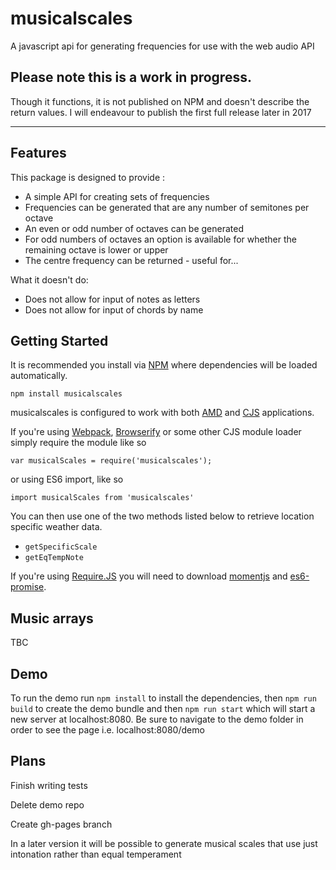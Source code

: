 # musicalscales

A javascript api for generating frequencies for use with the web audio API

## Please note this is a work in progress.
Though it functions, it is not published on NPM and doesn't describe the return values.
I will endeavour to publish the first full release later in 2017

---

## Features

This package is designed to provide :

* A simple API for creating sets of frequencies
* Frequencies can be generated that are any number of semitones per octave
* An even or odd number of octaves can be generated
* For odd numbers of octaves an option is available for whether the remaining octave is lower or upper
* The centre frequency can be returned - useful for...

What it doesn't do:

* Does not allow for input of notes as letters
* Does not allow for input of chords by name


## Getting Started

It is recommended you install via [NPM](https://npmjs.com) where dependencies will be loaded automatically.

`npm install musicalscales`

musicalscales is configured to work with both [AMD](https://en.wikipedia.org/wiki/Asynchronous_module_definition) and [CJS](https://en.wikipedia.org/wiki/CommonJS) applications.

If you're using [Webpack](http://webpack.github.io/), [Browserify](http://browserify.org/) or some other CJS module loader simply require the module like so

`var musicalScales = require('musicalscales');`

or using ES6 import, like so

`import musicalScales from 'musicalscales'`

You can then use one of the two methods listed below to retrieve location specific weather data.

* `getSpecificScale`
* `getEqTempNote`

If you're using [Require.JS](http://requirejs.org/) you will need to download [momentjs](https://momentjs.com/) and [es6-promise](https://github.com/stefanpenner/es6-promise).

## Music arrays

TBC

## Demo

To run the demo run `npm install` to install the dependencies, then `npm run build` to create the demo bundle and then `npm run start` which will start a new server at localhost:8080. Be sure to navigate to the demo folder in order to see the page i.e. localhost:8080/demo

## Plans

Finish writing tests

Delete demo repo

Create gh-pages branch

In a later version it will be possible to generate musical scales that use just intonation rather than equal temperament
